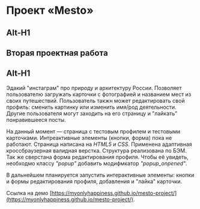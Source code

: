 # Проект «Mesto»
Alt-H1
------
## Вторая проектная работа
Alt-H1
------
Эдакий "инстаграм" про природу и архитектуру России. Позволяет пользователю загружать карточки с фотографией и названием мест из своих путешествий. Пользователь такжн может редактировать свой профиль: сменить картинку или изменить имя/род деятельности. Другие пользователя могут заходить на его страницу и "лайкать" понравившееся посты.

На данный момент — страница с тестовым профилем и тестовыми карточками.
Интреактивные элементы (кнопки, форма) пока не работают.
Страница написана на _HTML5_ и _CSS_. Применена адаптивная кроссбраузерная валидная верстка. Структура реализована по БЭМ. Так же сверстана форма редактирования профиля. Чтобы её увидеть, необходмо классу _"popup"_ добавить модифмкатор _"popup_onpened"_.

В дальнейшем планируется запустить интерактивные элементы: кнопки и формы редактирования профиля, добавления и "лайка" карточки.

Ссылка на демо [https://myonlyhappiness.github.io/mesto-project/](https://myonlyhappiness.github.io/mesto-project/).
